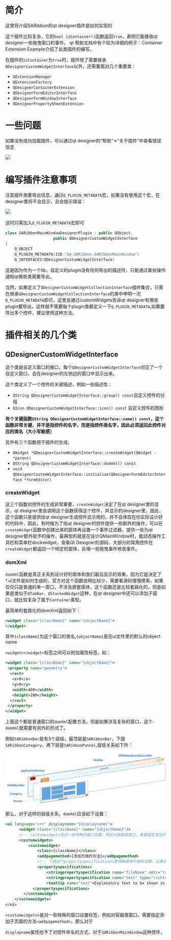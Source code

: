 ﻿# 简介

这里将介绍SARibbon的qt designer插件是如何实现的

这个插件比较复杂，它的`bool isContainer()`函数返回`true`，表明它能接收qt designer一些拖曳窗口的事件。
qt 帮助文档中有个较为详细的例子：Container Extension Example介绍了此类插件的编写。

在插件的`isContainer`为`true`时，插件除了需要继承`QDesignerCustomWidgetInterface`以外，还需要面对几个重要类：

- `QExtensionManager`
- `QExtensionFactory`
- `QDesignerContainerExtension`
- `QDesignerFormEditorInterface`
- `QDesignerFormWindowInterface`
- `QDesignerPropertySheetExtension`

# 一些问题

如果没有成功加载插件，可以通过qt designer的“帮助”->“关于插件”中查看错误信息

![](https://cdn.jsdelivr.net/gh/czyt1988/SARibbon/src/DesignerPlugin/doc/pic/01-aboutplugin.png)

# 编写插件注意事项

注意插件类要导出信息，通过`Q_PLUGIN_METADATA`宏，如果没有使用这个宏，在designer里将不会显示，且会提示错误：

![](https://cdn.jsdelivr.net/gh/czyt1988/SARibbon/src/DesignerPlugin/doc/pic/02-fault-info.png)

这时只需加入`Q_PLUGIN_METADATA`宏即可

```cpp
class SARibbonMainWindowDesignerPlugin : public QObject,
                     public QDesignerCustomWidgetInterface
{
    Q_OBJECT
    Q_PLUGIN_METADATA(IID "SA.SARibbon.SARibbonMainWindow")
    Q_INTERFACES(QDesignerCustomWidgetInterface)
```

这是因为作为一个lib，自定义的plugin没有任何导出的描述符，只能通过某些操作通知qt哪些类需要导出。

当然，如果定义了`QDesignerCustomWidgetCollectionInterface`插件集合，只需在继承`QDesignerCustomWidgetCollectionInterface`的类中申明一次`Q_PLUGIN_METADATA`即可，这里会通过customWidgets告诉qt designer有哪些plugin要导出，这样就不需要每个plugin类都定义一下`Q_PLUGIN_METADATA`,如果要导出多个控件，建议使用这种方法。

# 插件相关的几个类

## QDesignerCustomWidgetInterface

这个类是自定义窗口的接口，每个`QDesignerCustomWidgetInterface`对应了一个自定义窗口，会在designer的左侧边的窗口中显示出来。

这个类定义了一个控件的关键描述，例如一些描述性：

- `QString QDesignerCustomWidgetInterface::group() const`自定义控件的分组
- `QIcon QDesignerCustomWidgetInterface::icon() const` 自定义控件的图标

**有个关键函数`QString QDesignerCustomWidgetInterface::name() const`，这个函数非常关键，并不是指控件的名字，而是指控件类名字，因此必须返回此控件对应的类名（大小写敏感）**

另外有三个函数用于插件的生成，
- `QWidget *QDesignerCustomWidgetInterface::createWidget(QWidget - *parent)`
- `QString QDesignerCustomWidgetInterface::domXml() const`
- `void QDesignerCustomWidgetInterface::initialize(QDesignerFormEditorInterface *formEditor)`

###  createWidget

这三个函数对控件的生成非常重要，`createWidget`决定了在qt designer里的显示，qt designer里会调用这个函数获得这个控件，并显示的designer里，因此，这个函数只是提供给qt designer生成控件显示用的，并不会体现在你实际设计好的代码中，因此，有时候为了给qt designer的控件提供一些额外的操作，可以在`createWidget`函数中创建出来的窗体再设置一个事件过滤器，提供一些为qt designer额外赋予的操作，最典型的就是在设计QMainWindow时，能动态操作工具栏和菜单栏dockwidget，查看Qt Designer的源码，大部分的常用控件在`createWidget`都返回一个特定的窗体，处理一些拖曳事件修改事件。

###  domXml

`domXml`函数是真正关系到设计好的窗体和我们最后显示的效果，因为它是决定了*.ui文件是如何生成的，官方对这个函数说明比较少，需要看源码慢慢摸索，如果仅仅只是普通的单一窗口，不涉及嵌套窗体，这个函数还是比较套路化的，但是如果是类似于`QTabBar`、`QStackedWidget`这种，在qt designer中还可以添加子窗口，就比较复杂了属于`Container`类型。

最简单的套路化的domXml返回如下：
``` xml
<widget class="{className}" name="{objectName}">
</widget>
```
其中`{className}`为这个窗口的类名,`{objectName}`是在ui文件里的默认的object name

`<widget></widget>`标签之间可以附加属性标签<property>，如：

``` xml
<widget class="{className}" name="{objectName}">
 <property name="geometry">
  <rect>
   <x>0</x>
   <y>0</y>
   <width>400</width>
   <height>200</height>
  </rect>
 </property>
</widget>
```

上面这个都是普通窗口的`domXml`配置方法，但是如果涉及复杂的窗口，这个`domXml`就需要有另外的形式了。

例如`SARibbonBar`是有3个层级，最顶层是`SARibbonBar`，下面`SARibbonCategory`，再下层是`SARibbonPannel`,层级关系如下所：

![层级关系](../../doc/screenshot/saribbonbar-level.png)

那么，对于这样的层级关系，`domXml`应该如下设置：

```xml
<ui language="c++" displayname="{displayname}">
      <widget class="{className}" name="{objectName}"/>
      <!-- customwidgets是对一些特殊的窗口设置，例如对容器类窗口，需要指定添加子页面的方法 -->
      <customwidgets>
          <customwidget>
              <class>{className}</class>
              <addpagemethod>{添加页面的方法}</addpagemethod>
              <!-- 下面这个propertyspecifications是特殊属性列表的设置，无需求可不用管 -->
              <propertyspecifications>
                  <stringpropertyspecification name="fileName" notr="true" type="singleline"/>
                  <stringpropertyspecification name="text" type="richtext"/>
                  <tooltip name="text">Explanatory text to be shown in Property Editor</tooltip>
            </propertyspecifications>
        </customwidget>
    </customwidgets>
</ui>
```

`<customwidgets>`是对一些特殊的窗口设置标签，例如对容器类窗口，需要指定添加子页面的方法`<addpagemethod>`，那么对于

`displayname`属性给予了对控件命名的方式，对于`SARibbonMainWindow`这种控件，